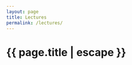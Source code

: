 ```yaml
---
layout: page
title: Lectures
permalink: /lectures/
---
```


<h1 class="page-title">{{ page.title | escape }}</h1>

<div class="row">
          
</div>

